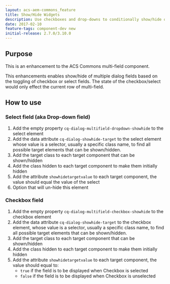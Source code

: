 ```yaml
---
layout: acs-aem-commons_feature
title: Show/Hide Widgets
description: Use checkboxes and drop-downs to conditionally show/hide other fields!
date: 2017-02-10
feature-tags: component-dev new
initial-release: 2.7.0/3.10.0
---
```



## Purpose

This is an enhancement to the ACS Commons multi-field component. 

This enhancements enables show/hide of multiple dialog fields based on the toggling of checkbox or select fields. 
The state of the checkbox/select would only effect the current row of multi-field.

## How to use

### Select field (aka Drop-down field)
1. Add the empty property `cq-dialog-multifield-dropdown-showhide` to the select element
2. Add the data attribute `cq-dialog-showhide-target` to the select element whose value is a selector, usually a specific class name, to find all possible target elements that can be shown/hidden.
4. Add the target class to each target component that can be shown/hidden
5. Add the class hidden to each target component to make them initially hidden
6. Add the attribute `showhidetargetvalue` to each target component, the value should equal the value of the select
7. Option that will un-hide this element


### Checkbox field
1. Add the empty property `cq-dialog-multifield-checkbox-showhide` to the checkbox element
2. Add the data attribute `cq-dialog-showhide-target` to the checkbox element, whose value is a selector, usually a specific class name, to find all possible target elements that can be shown/hidden.
3. Add the target class to each target component that can be shown/hidden
4. Add the class hidden to each target component to make them initially hidden
5. Add the attribute `showhidetargetvalue` to each target component, the value should equal to:
    * `true` if the field is to be displayed when Checkbox is selected
    * `false` if the field is to be displayed when Checkbox is unselected